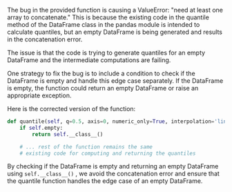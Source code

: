 The bug in the provided function is causing a ValueError: "need at least one array to concatenate." This is because the existing code in the quantile method of the DataFrame class in the pandas module is intended to calculate quantiles, but an empty DataFrame is being generated and results in the concatenation error. 

The issue is that the code is trying to generate quantiles for an empty DataFrame and the intermediate computations are failing. 

One strategy to fix the bug is to include a condition to check if the DataFrame is empty and handle this edge case separately. If the DataFrame is empty, the function could return an empty DataFrame or raise an appropriate exception.

Here is the corrected version of the function:

```python
def quantile(self, q=0.5, axis=0, numeric_only=True, interpolation='linear'):
    if self.empty:
        return self.__class__()

    # ... rest of the function remains the same
    # existing code for computing and returning the quantiles
```

By checking if the DataFrame is empty and returning an empty DataFrame using `self.__class__()` , we avoid the concatenation error and ensure that the quantile function handles the edge case of an empty DataFrame.